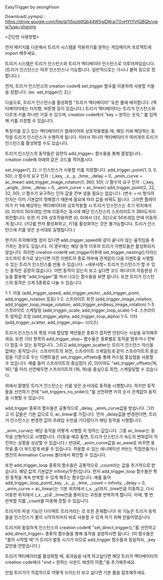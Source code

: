 EasyTrigger by seongHoon

Download(.yymps) : https://drive.google.com/file/d/1i5qzb9Qb44W5gIDRraiTOvHYtYVtQBQh/view?usp=sharing

<간단한 사용방법>

먼저 패키지를 다운해서 트리거 시스템을 적용하기를 원하는 게임메이커 프로젝트에 import 해주세요. 

트리거 시스템은 트리거 인스턴스와 트리거 액티베이터 인스턴스로 이루어져있습니다.
(트리거 인스턴스는 아무 인스턴스나 가능합니다. 일반적으로는 가시나 블럭 등으로 정합니다.)

먼저, 트리거 인스턴스의 creation code에 set_trigger 함수를 이용하여 사용할 키들을 정합니다.
(ex. set_trigger(1, 2);)

다음으로, 트리거 인스턴스를 활성화할 "트리거 액티베이터" 또한 룸에 배치합니다. (액티베이터에는 터치형, 버튼형 등이 있습니다.)
트리거 액티베이터는 트리거 인스턴스와 다르게 키를 하나만 가질 수 있으며, creation code에서 "key = 원하는 숫자;" 를 입력해 키를 지정할 수 있습니다.

특정키를 갖고 있는 액티베이터가 플레이어와 상호작용했을 때, 해당 키에 해당하는 동작을 트리거 인스턴스가 수행하게 됩니다. 
따라서 하나의 액티베이터가 여러개의 트리거 인스턴스를 활성화할 수도 있습니다. 


트리거 인스턴스의 동작들은 일련의 add_trigger~ 함수들을 통해 결정됩니다. 
creation code에 아래와 같은 코드를 적어봅시다. 

set_trigger(1, 2); // 인스턴스가 사용할 키를 지정합니다.
add_trigger_point(1, 0, 0, 50); // 함수의 요구 인자 : (_key, _x, _y, _time, _delay = 0, _anim_curve = ac_linear)
add_trigger_image_rotation(1, 360, 50); // 함수의 요구 인자 : (_key, _angle, _time, _delay = 0, _anim_curve = ac_linear)
add_trigger_point(2, 32, 32, 50);
// 함수가 요구하는 인자 값을 전부 넣을 필요는 없습니다. (변수 = n) 형식의 인자는 이미 기본값이 정해졌기 때문에 필요에 따라 값을 바꿔도 됩니다.
그러면 플레이어가 키 1에 해당하는 액티베이터와 상호작용할 시 트리거 인스턴스는 초기 위치에서 (0, 0)까지 
50프레임 안에 이동하는 동시에 해당 인스턴스의 스프라이트가 360도까지 회전합니다. 또한 키 2와 상호작용하면 (0, 0)에서 (32, 32)으로 50프레임 안에 이동하게 됩니다.
(키2를 먼저 활성화하고, 키1을 활성화하는 것은 불가능합니다. 트리거 인스턴스에 키를 넣은 순서대로 실행됩니다.)

한가지 주의해야할 점이 있다면 add_trigger_speed와 같이 끝나지 않는 움직임을 추가하는 경우도 있습니다. 
이 경우에는 해당 동작 이후의 트리거 이벤트들은 활성화되지 않습니다. 
하지만 creation code에 set_trigger이후에 set_trigger_nesting();이라는 코드까지 추가로 넣는다면 이전 이벤트의 종료 여부에 관계없이 다음 이벤트를 시행할 수 있는 트리거 인스턴스를 만들 수 있습니다.
~세부사항~
트리거 인스턴스가 할 수 있는 동작은 굉장히 많습니다. 어떤 동작이 있는지 보고 싶다면 코드 에디터의 자동완성 기능을 활용해 "add_trigger"를 쳐서 나오는 함수들을 보면 됩니다.
또한 트리거 인스턴스의 동작은 크게 5종류로 나눌 수 있습니다.

1-1. 이동 (add_trigger_speed, add_trigger_vector, ,add_trigger_point, add_trigger_rotation 등등)
1-2. 스프라이트 회전 (add_trigger_image_rotation, add_trigger_loop_image_rotation, add_trigger_endless_image_rotation)
1-3. 스프라이트 스케일링 (add_trigger_scale, add_trigger_loop_scale)
1-4. 스프라이트 알파값 조정 (add_trigger_alpha, add_trigger_loop_alpha)
1-5. 기타 (add_trigger_scatter, add_trigger_stop~ 시리즈)

트리거 인스턴스의 특정 키에 할당할 액션들은 종류가 겹치면 안된다는 사실을 유의해주세요.
또한 기타 항목의 add_trigger_stop~ 함수들은 종류별로 동작을 멈추거나 전부 다 멈출 수 있는 동작입니다. 
그리고 add_trigger_scatter는 트리거 인스턴스 자신을 없애는 동작입니다.
스프라이트의 회전, 스프라이트 스케일링과 같이 스프라이트의 중심점을 기준으로 두는 이벤트들은 set_trigger_offsets를 통해 커스텀 중심점을 사용할 수 있습니다.
예를 들어 스프라이트의 중심점이 (0, 0)이여도 "set_trigger_offsets(16, 16);"를 미리 선언해두면 스프라이트의 (16, 16)을 중심으로 회전, 스케일링할 수 있습니다.

위에서 말했듯 트리거 인스턴스는 키를 넣은 순서대로 동작을 시행합니다. 하지만 동작들을 선언하기 전에 "set_triggers_no_order();"를 선언하면 키의 순서 관계없이 동작을 시행할 수 있습니다.

add_trigger 종류의 함수들은 공통적으로 _delay, _anim_curve값을 받습니다. 그리고 이 값들은 기본 값으로 0, ac_linear를 가집니다.
먼저 _delay값을 변경한다면, 트리거 인스턴스는 변경한 값의 프레임 수만큼 기다렸다가 해당 동작을 시행합니다.

_anim_curve는 해당 동작을 어떻게 시행할 지 정하는 값입니다. 그중 ac_linear는 동작을 선형적으로 시행합니다. 
(이동을 예로 들면, 트리거 인스턴스가 속도의 변화없이 직진하는 상황을 상상할 수 있습니다.)
반대로, _anim_curve값을 ac_ease로 바꾸면 동작을 좀 더 부드럽게 바꿀 수 있습니다. 
적용할 수 있는 애니메이션 커브는 직접만들거나 엔진의 Animation Curves 폴더에서 확인할 수 있습니다.

또한 add_trigger_loop 종류의 함수들은 공통적으로 _count라는 값을 추가적으로 받습니다. 해당 값의 기본값은 infinity(무한)입니다.
먼저 add_trigger_loop 함수들은 특정 동작을 계속 반복할 수 있게 해주는 함수입니다. 
예를 들어 add_trigger_loop_point(_key, _x, _y, _time, _count = infinity, _delay = 0, _anim_curve = ac_linear)는 기본 위치에서 (_x, _y)까지 _time만큼 이동하고, 다시 이동한 위치에서 (_x, _y)로 _time만큼 돌아오는 과정을 반복하게 합니다. 이때, 몇 번 반복할 지를 _count를 이용해 정할 수 있습니다.

트리거의 파생 기능인 다이렉트 트리거라는 것 또한 존재합니다!
위 기능은 트리거 동작들을 인스턴스가 룸이 시작하자마자 바로 사용할 수 있게 하기 위해 만들어졌습니다.

트리거와 동일하게 인스턴스의 creation code에 "set_direct_trigger();"를 선언하고 
add_direct_trigger~ 종류의 함수들을 통해 동작을 설정하시면 됩니다. (이 함수들은 "룸이 시작할 때"가 트리거 발동 시기가 되므로 add_trigger 함수들과 동일하되, _key 값만을 안받습니다.)

트리거 액티베이터를 활성화할 때, 효과음을 내게 하고싶다면 해당 트리거 액티베이터의 creation code에서 "snd = 원하는 사운드 에셋의 이름;"을 추가해주세요.

만일 트리거가 직접적으로 어떻게 쓰이는지 보고 싶다면 기본 룸을 참조해주세요.
